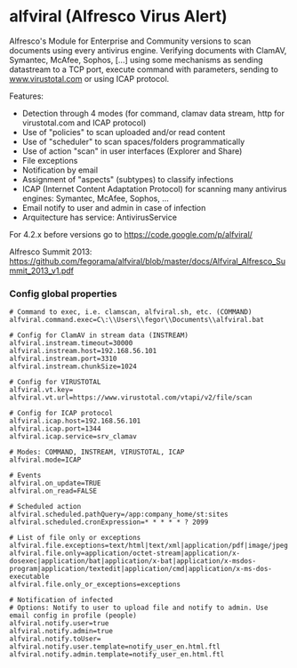 alfviral (Alfresco Virus Alert)
===============================

Alfresco's Module for Enterprise and Community versions to scan documents using every antivirus engine. Verifying documents with ClamAV, Symantec, McAfee, Sophos, [...] using some mechanisms as sending datastream to a TCP port, execute command with parameters, sending to www.virustotal.com or using ICAP protocol.

Features:
  - Detection through 4 modes (for command, clamav data stream, http for virustotal.com and ICAP protocol)
  - Use of "policies" to scan uploaded and/or read content
  - Use of "scheduler" to scan spaces/folders programmatically
  - Use of action "scan" in user interfaces (Explorer and Share)
  - File exceptions
  - Notification by email
  - Assignment of "aspects" (subtypes) to classify infections
  - ICAP (Internet Content Adaptation Protocol) for scanning many antivirus engines: Symantec, McAfee, Sophos, ...
  - Email notify to user and admin in case of infection
  - Arquitecture has service: AntivirusService
  
For 4.2.x before versions go to https://code.google.com/p/alfviral/

Alfresco Summit 2013: https://github.com/fegorama/alfviral/blob/master/docs/Alfviral_Alfresco_Summit_2013_v1.pdf

### Config global properties

```
# Command to exec, i.e. clamscan, alfviral.sh, etc. (COMMAND)
alfviral.command.exec=C\:\\Users\\fegor\\Documents\\alfviral.bat

# Config for ClamAV in stream data (INSTREAM)
alfviral.instream.timeout=30000
alfviral.instream.host=192.168.56.101
alfviral.instream.port=3310
alfviral.instream.chunkSize=1024

# Config for VIRUSTOTAL
alfviral.vt.key=
alfviral.vt.url=https://www.virustotal.com/vtapi/v2/file/scan

# Config for ICAP protocol
alfviral.icap.host=192.168.56.101
alfviral.icap.port=1344
alfviral.icap.service=srv_clamav

# Modes: COMMAND, INSTREAM, VIRUSTOTAL, ICAP
alfviral.mode=ICAP

# Events
alfviral.on_update=TRUE
alfviral.on_read=FALSE

# Scheduled action
alfviral.scheduled.pathQuery=/app:company_home/st:sites
alfviral.scheduled.cronExpression=* * * * * ? 2099

# List of file only or exceptions
alfviral.file.exceptions=text/html|text/xml|application/pdf|image/jpeg|image/png|image/giftext/plain
alfviral.file.only=application/octet-stream|application/x-dosexec|application/bat|application/x-bat|application/x-msdos-program|application/textedit|application/cmd|application/x-ms-dos-executable
alfviral.file.only_or_exceptions=exceptions

# Notification of infected
# Options: Notify to user to upload file and notify to admin. Use email config in profile (people)
alfviral.notify.user=true
alfviral.notify.admin=true
alfviral.notify.toUser=
alfviral.notify.user.template=notify_user_en.html.ftl
alfviral.notify.admin.template=notify_user_en.html.ftl
```

